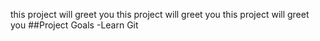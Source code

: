 this project will greet you 
this project will greet you 
this project will greet you
##Project Goals
-Learn Git
